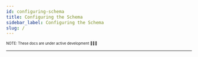 ```yaml
---
id: configuring-schema
title: Configuring the Schema
sidebar_label: Configuring the Schema
slug: /
---
```


<sub><sup> NOTE: These docs are under active development 👷‍♀️👷 </sup></sub>

---